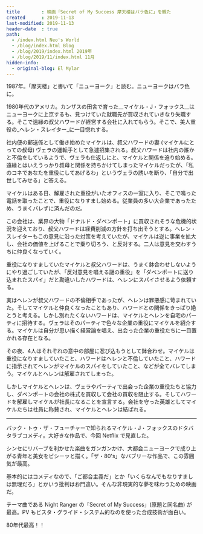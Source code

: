 ```yaml
---
title        : 映画「Secret of My Success 摩天楼はバラ色に」を観た
created      : 2019-11-13
last-modified: 2019-11-13
header-date  : true
path:
  - /index.html Neo's World
  - /blog/index.html Blog
  - /blog/2019/index.html 2019年
  - /blog/2019/11/index.html 11月
hidden-info:
  - original-blog: El Mylar
---
```


1987年。「摩天楼」と書いて「ニューヨーク」と読む。ニューヨークはバラ色に。

1980年代のアメリカ。カンザスの田舎で育った__マイケル・J・フォックス__はニューヨークに上京するも、見つけていた就職先が買収されていきなり失職する。そこで遠縁の叔父ハワードが経営する会社に入れてもらう。そこで、美人重役の_ヘレン・スレイター_に一目惚れする。

社内便の郵送係として働き始めたマイケルは、叔父ハワードの妻 (マイケルにとっての叔母) ヴェラの運転手として急遽招集される。叔父ハワードは社内の誰かと不倫をしているようで、ヴェラも仕返しにと、マイケルと関係を迫り始める。遠縁とはいえうっかり叔母と関係を持ちかけてしまったマイケルだったが、「私のコネであなたを重役にしてあげるわ」というヴェラの誘いを断り、「自分で出世してみせる」と答える。

マイケルはある日、解雇された重役がいたオフィスの一室に入り、そこで鳴った電話を取ったことで、重役になりすまし始める。従業員の多い大企業であったため、うまくバレずに済んだのだ。

この会社は、業界の大物「ドナルド・ダベンポート」に買収されそうな危機的状況を迎えており、叔父ハワードは経費削減の方針を打ち出そうとする。ヘレン・スレイターもこの意見に沿った対策を考えていたが、マイケルは逆に事業を拡大し、会社の価値を上げることで乗り切ろう、と反対する。二人は意見を交わすうちに仲良くなっていく。

重役になりすましていたマイケルと叔父ハワードは、うまく鉢合わせしないようにやり過ごしていたが、「反対意見を唱える謎の重役」を「ダベンポートに送り込まれたスパイ」だと勘違いしたハワードは、ヘレンにスパイさせるよう依頼する。

実はヘレンが叔父ハワードの不倫相手であったが、ヘレンは罪悪感に苛まれていた。そしてマイケルと仲良くなったこともあり、ハワードとの関係をきっぱり絶とうと考える。しかし別れたくないハワードは、マイケルとヘレンを自宅のパーティに招待する。ヴェラはそのパーティで色々な企業の重役にマイケルを紹介する。マイケルは自分が思い描く経営論を唱え、出会った企業の重役たちに一目置かれる存在となる。

その夜、4人はそれぞれの意中の部屋に忍び込もうとして鉢合わせ。マイケルは重役になりすましていたこと、ハワードはヘレンと不倫していたこと、ハワードに指示されてヘレンがマイケルのスパイをしていたこと、などが全てバレてしまう。マイケルとヘレンは解雇されてしまった。

しかしマイケルとヘレンは、ヴェラやパーティで出会った企業の重役たちと協力し、ダベンポートの会社の株式を買収して会社の買収を阻止する。そしてハワードを解雇しマイケルが社長になることを宣言する。会社を守った英雄としてマイケルたちは社員に称賛され、マイケルとヘレンは結ばれる。

---

バック・トゥ・ザ・フューチャーで知られるマイケル・J・フォックスのドタバタラブコメディ。大好きな作品で、今回 Netflix で見直した。

シンセにリバーブを利かせた楽曲をガンガンかけ、大都会ニューヨークで成り上がる青年と美女をビシーッと描く。「ザ・80's」なバブリーな作品で、この雰囲気が最高。

基本的にはコメディなので、「ご都合主義だ」とか「いくらなんでもなりすましは無理だろ」とかいう批判はお門違い。そんな非現実的な夢を味わうための映画だ。

テーマ曲である Night Ranger の「Secret of My Success」(原題と同名曲) が最高。PV もビスタ・グライド・システム的なのを使った合成技術が面白い。

80年代最高！！
